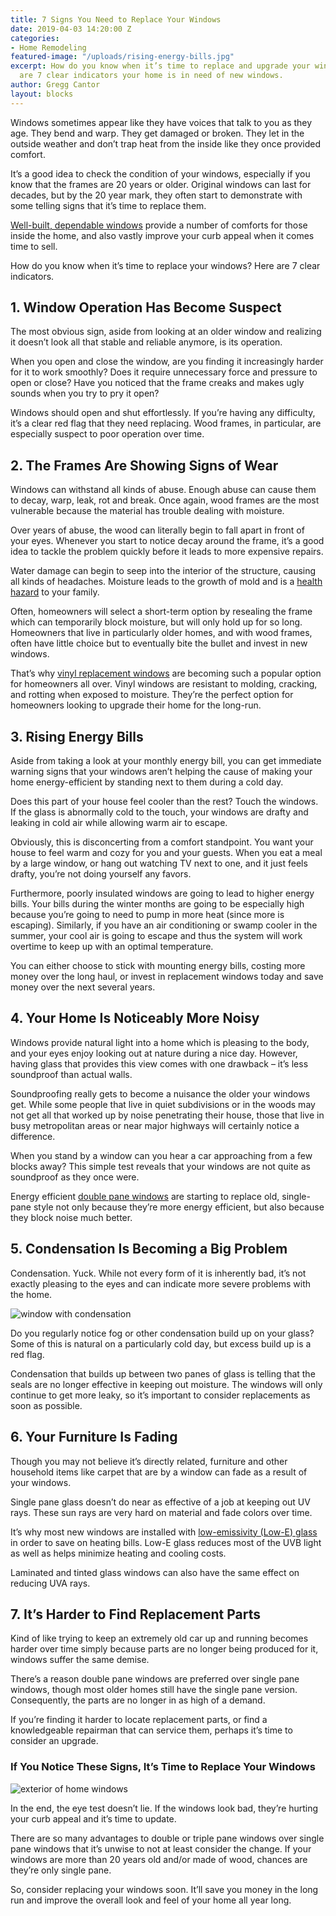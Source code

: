 ```yaml
---
title: 7 Signs You Need to Replace Your Windows
date: 2019-04-03 14:20:00 Z
categories:
- Home Remodeling
featured-image: "/uploads/rising-energy-bills.jpg"
excerpt: How do you know when it’s time to replace and upgrade your windows? Here
  are 7 clear indicators your home is in need of new windows.
author: Gregg Cantor
layout: blocks
---
```


Windows sometimes appear like they have voices that talk to you as they age. They bend and warp. They get damaged or broken. They let in the outside weather and don’t trap heat from the inside like they once provided comfort.

It’s a good idea to check the condition of your windows, especially if you know that the frames are 20 years or older. Original windows can last for decades, but by the 20 year mark, they often start to demonstrate with some telling signs that it’s time to replace them.

[Well-built, dependable windows](/efficiency-sound-insulation-curb-appeal-with-new-windows/) provide a number of comforts for those inside the home, and also vastly improve your curb appeal when it comes time to sell.

How do you know when it’s time to replace your windows? Here are 7 clear indicators.

## 1. Window Operation Has Become Suspect

The most obvious sign, aside from looking at an older window and realizing it doesn’t look all that stable and reliable anymore, is its operation.

When you open and close the window, are you finding it increasingly harder for it to work smoothly? Does it require unnecessary force and pressure to open or close? Have you noticed that the frame creaks and makes ugly sounds when you try to pry it open?

Windows should open and shut effortlessly. If you’re having any difficulty, it’s a clear red flag that they need replacing. Wood frames, in particular, are especially suspect to poor operation over time.

## 2. The Frames Are Showing Signs of Wear

Windows can withstand all kinds of abuse. Enough abuse can cause them to decay, warp, leak, rot and break. Once again, wood frames are the most vulnerable because the material has trouble dealing with moisture.

Over years of abuse, the wood can literally begin to fall apart in front of your eyes. Whenever you start to notice decay around the frame, it’s a good idea to tackle the problem quickly before it leads to more expensive repairs.

Water damage can begin to seep into the interior of the structure, causing all kinds of headaches. Moisture leads to the growth of mold and is a [health hazard](https://www.cdc.gov/mold/dampness_facts.htm) to your family.

Often, homeowners will select a short-term option by resealing the frame which can temporarily block moisture, but will only hold up for so long. Homeowners that live in particularly older homes, and with wood frames, often have little choice but to eventually bite the bullet and invest in new windows.

That’s why [vinyl replacement windows](https://www.4feldco.com/windows/) are becoming such a popular option for homeowners all over. Vinyl windows are resistant to molding, cracking, and rotting when exposed to moisture. They’re the perfect option for homeowners looking to upgrade their home for the long-run.

## 3. Rising Energy Bills

Aside from taking a look at your monthly energy bill, you can get immediate warning signs that your windows aren’t helping the cause of making your home energy-efficient by standing next to them during a cold day.

Does this part of your house feel cooler than the rest? Touch the windows. If the glass is abnormally cold to the touch, your windows are drafty and leaking in cold air while allowing warm air to escape.

Obviously, this is disconcerting from a comfort standpoint. You want your house to feel warm and cozy for you and your guests. When you eat a meal by a large window, or hang out watching TV next to one, and it just feels drafty, you’re not doing yourself any favors.

Furthermore, poorly insulated windows are going to lead to higher energy bills. Your bills during the winter months are going to be especially high because you’re going to need to pump in more heat (since more is escaping). Similarly, if you have an air conditioning or swamp cooler in the summer, your cool air is going to escape and thus the system will work overtime to keep up with an optimal temperature.

You can either choose to stick with mounting energy bills, costing more money over the long haul, or invest in replacement windows today and save money over the next several years.

## 4. Your Home Is Noticeably More Noisy

Windows provide natural light into a home which is pleasing to the body, and your eyes enjoy looking out at nature during a nice day. However, having glass that provides this view comes with one drawback – it’s less soundproof than actual walls.

Soundproofing really gets to become a nuisance the older your windows get. While some people that live in quiet subdivisions or in the woods may not get all that worked up by noise penetrating their house, those that live in busy metropolitan areas or near major highways will certainly notice a difference.

When you stand by a window can you hear a car approaching from a few blocks away? This simple test reveals that your windows are not quite as soundproof as they once were.

Energy efficient [double pane windows](https://www.4feldco.com/articles/benefits-double-pane-windows/) are starting to replace old, single-pane style not only because they’re more energy efficient, but also because they block noise much better.

## 5. Condensation Is Becoming a Big Problem

Condensation. Yuck. While not every form of it is inherently bad, it’s not exactly pleasing to the eyes and can indicate more severe problems with the home.

![window with condensation](/uploads/window-condensation.jpg)

Do you regularly notice fog or other condensation build up on your glass? Some of this is natural on a particularly cold day, but excess build up is a red flag.

Condensation that builds up between two panes of glass is telling that the seals are no longer effective in keeping out moisture. The windows will only continue to get more leaky, so it’s important to consider replacements as soon as possible.

## 6. Your Furniture Is Fading 

Though you may not believe it’s directly related, furniture and other household items like carpet that are by a window can fade as a result of your windows. 

Single pane glass doesn’t do near as effective of a job at keeping out UV rays. These sun rays are very hard on material and fade colors over time.

It’s why most new windows are installed with [low-emissivity (Low-E) glass](https://en.wikipedia.org/wiki/Low_emissivity) in order to save on heating bills. Low-E glass reduces most of the UVB light as well as helps minimize heating and cooling costs.

Laminated and tinted glass windows can also have the same effect on reducing UVA rays.

## 7. It’s Harder to Find Replacement Parts

Kind of like trying to keep an extremely old car up and running becomes harder over time simply because parts are no longer being produced for it, windows suffer the same demise.

There’s a reason double pane windows are preferred over single pane windows, though most older homes still have the single pane version. Consequently, the parts are no longer in as high of a demand.

If you’re finding it harder to locate replacement parts, or find a knowledgeable repairman that can service them, perhaps it’s time to consider an upgrade.

### If You Notice These Signs, It’s Time to Replace Your Windows

![exterior of home windows](/uploads/replace-your-windows.jpg)

In the end, the eye test doesn’t lie. If the windows look bad, they’re hurting your curb appeal and it’s time to update.

There are so many advantages to double or triple pane windows over single pane windows that it’s unwise to not at least consider the change. If your windows are more than 20 years old and/or made of wood, chances are they’re only single pane.

So, consider replacing your windows soon. It’ll save you money in the long run and improve the overall look and feel of your home all year long.